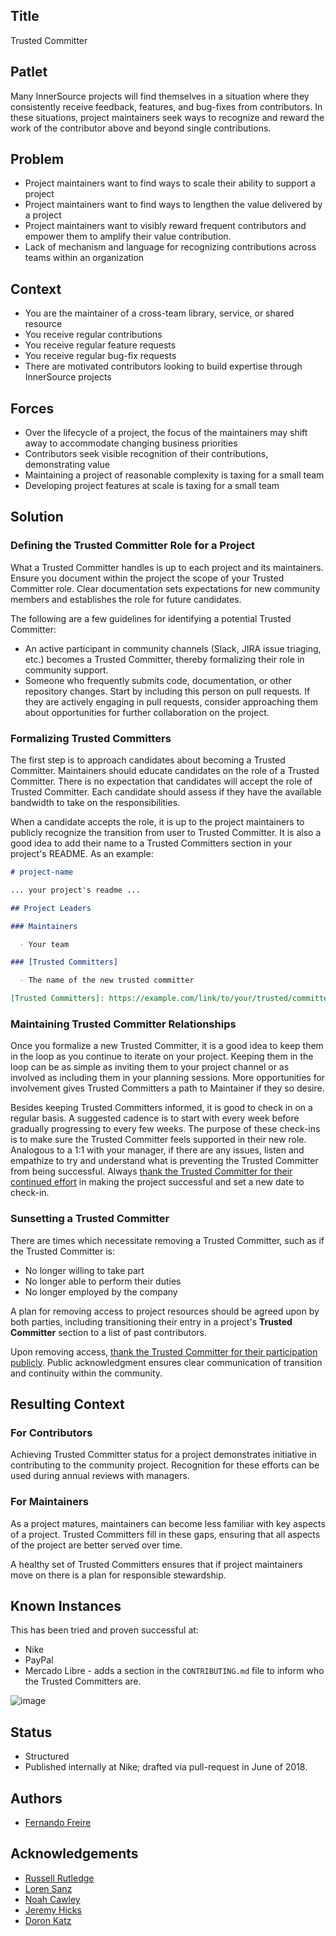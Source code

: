 ## Title

Trusted Committer

## Patlet

Many InnerSource projects will find themselves in a situation where
they consistently receive feedback, features, and bug-fixes from contributors.
In these situations, project maintainers seek ways to recognize and reward the
work of the contributor above and beyond single contributions.

## Problem

- Project maintainers want to find ways to scale their ability to support a project
- Project maintainers want to find ways to lengthen the value delivered by a project
- Project maintainers want to visibly reward frequent contributors and empower them to amplify their value contribution.
- Lack of mechanism and language for recognizing contributions across teams within an organization

## Context

- You are the maintainer of a cross-team library, service, or shared resource
- You receive regular contributions
- You receive regular feature requests
- You receive regular bug-fix requests
- There are motivated contributors looking to build expertise through InnerSource projects

## Forces

- Over the lifecycle of a project, the focus of the maintainers may shift away to accommodate changing business priorities
- Contributors seek visible recognition of their contributions, demonstrating value
- Maintaining a project of reasonable complexity is taxing for a small team
- Developing project features at scale is taxing for a small team

## Solution

### Defining the Trusted Committer Role for a Project

What a Trusted Committer handles is up to each project and its maintainers. Ensure you document within the project the scope of your Trusted Committer role. Clear documentation sets expectations for new community members and establishes the role for future candidates.

The following are a few guidelines for identifying a potential Trusted Committer:

* An active participant in community channels (Slack, JIRA issue triaging, etc.) becomes a Trusted Committer, thereby formalizing their role in community support.
* Someone who frequently submits code, documentation, or other repository changes.  Start by including this person on pull requests. If they are actively engaging in pull requests, consider approaching them about opportunities for further collaboration on the project.

### Formalizing Trusted Committers

The first step is to approach candidates about becoming a Trusted Committer.
Maintainers should educate candidates on the role of a Trusted Committer. There is no expectation that candidates will accept the role of Trusted Committer. Each candidate
should assess if they have the available bandwidth to take on the responsibilities.

When a candidate accepts the role, it is up to the project maintainers to
publicly recognize the transition from user to Trusted Committer. It is also a
good idea to add their name to a Trusted Committers section in your project's
README.  As an example:

```markdown
# project-name

... your project's readme ...

## Project Leaders

### Maintainers

  - Your team

### [Trusted Committers]

  - The name of the new trusted committer

[Trusted Committers]: https://example.com/link/to/your/trusted/committer/documentation.md
```

### Maintaining Trusted Committer Relationships

Once you formalize a new Trusted Committer, it is a good idea to keep them in the
loop as you continue to iterate on your project. Keeping them in the loop can be as
simple as inviting them to your project channel or as involved as including them in your
planning sessions. More opportunities for involvement gives Trusted Committers
a path to Maintainer if they so desire.

Besides keeping Trusted Committers informed, it is good to check in on a
regular basis. A suggested cadence is to start with every week before gradually
progressing to every few weeks. The purpose of these check-ins is to make sure the
Trusted Committer feels supported in their new role. Analogous to a 1:1 with your
manager, if there are any issues, listen and empathize to try and understand
what is preventing the Trusted Committer from being successful. Always
[thank the Trusted Committer for their continued effort][praise] in making the project successful and set a new date to check-in.

### Sunsetting a Trusted Committer

There are times which necessitate removing a Trusted Committer, such as if the Trusted
Committer is:

* No longer willing to take part
* No longer able to perform their duties
* No longer employed by the company

A plan for removing access to project resources should be agreed upon by both parties,
including transitioning their entry in a project's **Trusted Committer** section to a
list of past contributors.

Upon removing access, [thank the Trusted Committer for
their participation publicly][praise]. Public acknowledgment ensures clear
communication of transition and continuity within the community.

## Resulting Context

### For Contributors

Achieving Trusted Committer status for a project demonstrates initiative in
contributing to the community project. Recognition for these
efforts can be used during annual reviews with managers.

### For Maintainers

As a project matures, maintainers can become less familiar with key aspects
of a project. Trusted Committers fill in these gaps, ensuring that all
aspects of the project are better served over time.

A healthy set of Trusted Committers ensures that if project maintainers move on
there is a plan for responsible stewardship.

## Known Instances

This has been tried and proven successful at:

- Nike
- PayPal
- Mercado Libre - adds a section in the `CONTRIBUTING.md` file to inform who the Trusted Committers are.

![image](https://user-images.githubusercontent.com/58035419/205659124-9fc7796d-3ee5-49b9-8c8c-1c7d24fa0488.png)

## Status

- Structured
- Published internally at Nike; drafted via pull-request in June of 2018.

## Authors

- [Fernando Freire]

## Acknowledgements

- [Russell Rutledge]
- [Loren Sanz]
- [Noah Cawley]
- [Jeremy Hicks]
- [Doron Katz]

[Doron Katz]: https://github.com/doronkatz
[Russell Rutledge]: https://github.com/rrrutledge
[Loren Sanz]: https://github.com/mrsanz
[Jeremy Hicks]: https://github.com/greatestusername
[Noah Cawley]: https://github.com/utanapishtim
[praise]: ./praise-participants.md
[Fernando Freire]: https://github.com/dogonthehorizon
